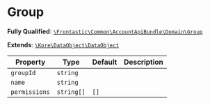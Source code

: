 #  Group

**Fully Qualified**: [`\Frontastic\Common\AccountApiBundle\Domain\Group`](../../../../src/php/AccountApiBundle/Domain/Group.php)

**Extends**: [`\Kore\DataObject\DataObject`](https://github.com/kore/DataObject)

Property|Type|Default|Description
--------|----|-------|-----------
`groupId`|`string`||
`name`|`string`||
`permissions`|`string[]`|`[]`|

